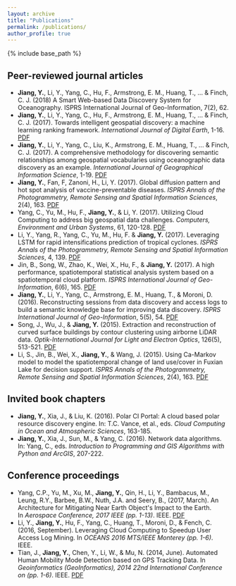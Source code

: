 ```yaml
---
layout: archive
title: "Publications"
permalink: /publications/
author_profile: true
---
```


{% include base_path %}

## Peer-reviewed journal articles

* __Jiang, Y.__, Li, Y., Yang, C., Hu, F., Armstrong, E. M., Huang, T., ... & Finch, C. J. (2018) A Smart Web-based Data Discovery System for Oceanography. ISPRS International Journal of Geo-Information, 7(2), 62.
* __Jiang, Y.__, Li, Y., Yang, C., Hu, F., Armstrong, E. M., Huang, T., ... & Finch, C. J. (2017). Towards intelligent geospatial discovery: a machine learning ranking framework. _International Journal of Digital Earth_, 1-16. [PDF](https://www.researchgate.net/publication/319561017_Towards_intelligent_geospatial_data_discovery_a_machine_learning_framework_for_search_ranking)
* __Jiang, Y.__, Li, Y., Yang, C., Liu, K., Armstrong, E. M., Huang, T., ... & Finch, C. J. (2017). A comprehensive methodology for discovering semantic relationships among geospatial vocabularies using oceanographic data discovery as an example. _International Journal of Geographical Information Science_, 1-19. [PDF](https://www.researchgate.net/publication/318821496_A_comprehensive_methodology_for_discovering_semantic_relationships_among_geospatial_vocabularies_using_oceanographic_data_discovery_as_an_example?_iepl%5BviewId%5D=dEZGOlB1NTPG852qIBAq0aiJ&_iepl%5BprofilePublicationItemVariant%5D=default&_iepl%5Bcontexts%5D%5B0%5D=prfpi&_iepl%5BtargetEntityId%5D=PB%3A318821496&_iepl%5BinteractionType%5D=publicationTitle)
* __Jiang, Y.__, Fan, F, Zanoni, H., Li, Y. (2017). Global diffusion pattern and hot spot analysis of vaccine-preventable diseases. _ISPRS Annals of the Photogrammetry, Remote Sensing and Spatial Information Sciences_, 2(4), 163. [PDF](https://www.isprs-ann-photogramm-remote-sens-spatial-inf-sci.net/IV-4-W2/167/2017/isprs-annals-IV-4-W2-167-2017.pdf)
* Yang, C., Yu, M., Hu, F., __Jiang, Y.__, & Li, Y. (2017). Utilizing Cloud Computing to address big geospatial data challenges. _Computers, Environment and Urban Systems_, 61, 120-128. [PDF](https://www.researchgate.net/publication/309548199_Utilizing_Cloud_Computing_to_Address_Big_Geospatial_Data_Challenges)
* Li, Y., Yang, R., Yang, C., Yu, M., Hu, F. & __Jiang, Y.__ (2017). Leveraging LSTM for rapid intensifications prediction of tropical cyclones. _ISPRS Annals of the Photogrammetry, Remote Sensing and Spatial Information Sciences_, 4, 139. [PDF](https://www.researchgate.net/publication/320523116_Leveraging_LSTM_for_rapid_intensifications_prediction_of_tropical_cyclones)
* Jin, B., Song, W., Zhao, K., Wei, X., Hu, F., & __Jiang, Y.__ (2017). A high performance, spatiotemporal statistical analysis system based on a spatiotemporal cloud platform. _ISPRS International Journal of Geo-Information_, 6(6), 165. [PDF](https://www.researchgate.net/publication/317376485_A_High_Performance_Spatiotemporal_Statistical_Analysis_System_Based_on_a_Spatiotemporal_Cloud_Platform)
* __Jiang, Y.__, Li, Y., Yang, C., Armstrong, E. M., Huang, T., & Moroni, D. (2016). Reconstructing sessions from data discovery and access logs to build a semantic knowledge base for improving data discovery. _ISPRS International Journal of Geo-Information_, 5(5), 54. [PDF](https://www.researchgate.net/publication/301638553_Reconstructing_Sessions_from_Data_Discovery_and_Access_Logs_to_Build_a_Semantic_Knowledge_Base_for_Improving_Data_Discovery)
* Song, J., Wu, J., & __Jiang, Y.__ (2015). Extraction and reconstruction of curved surface buildings by contour clustering using airborne LiDAR data. _Optik-International Journal for Light and Electron Optics_, 126(5), 513-521. [PDF](https://www.researchgate.net/publication/274406507_Extraction_and_reconstruction_of_curved_surface_buildings_by_contour_clustering_using_airborne_LiDAR_data)
* Li, S., Jin, B., Wei, X., __Jiang, Y.__, & Wang, J. (2015). Using Ca-Markov model to model the spatiotemporal change of land use/cover in Fuxian Lake for decision support. _ISPRS Annals of the Photogrammetry, Remote Sensing and Spatial Information Sciences_, 2(4), 163. [PDF](https://www.researchgate.net/publication/281801382_Using_Ca-Markov_Model_to_Model_the_spatiotemporal_change_of_land_usecover_in_Fuxian_Lake_for_decision_support)

## Invited book chapters

* __Jiang, Y.__, Xia, J., & Liu, K. (2016). Polar CI Portal: A cloud based polar resource discovery engine. In: T.C. Vance, et al., eds. _Cloud Computing in Ocean and Atmospheric Sciences_, 163-185.
* __Jiang, Y.__, Xia, J., Sun, M., & Yang, C. (2016). Network data algorithms. In: Yang, C., eds. _Introduction to Programming and GIS Algorithms with Python and ArcGIS_, 207-222.

## Conference proceedings

* Yang, C.P., Yu, M., Xu, M., __Jiang, Y.__, Qin, H., Li, Y., Bambacus, M., Leung, R.Y., Barbee, B.W., Nuth, J.A. and Seery, B., (2017, March). An Architecture for Mitigating Near Earth Object's Impact to the Earth. In _Aerospace Conference, 2017 IEEE (pp. 1-13)_. IEEE. [PDF](https://www.researchgate.net/publication/317702202_An_architecture_for_mitigating_near_earth_object%27s_impact_to_the_earth)
* Li, Y., __Jiang, Y.__, Hu, F., Yang, C., Huang, T., Moroni, D., & Fench, C. (2016, September). Leveraging Cloud Computing to Speedup User Access Log Mining. In _OCEANS 2016 MTS/IEEE Monterey (pp. 1-6)_. IEEE.
* Tian, J., __Jiang, Y.__, Chen, Y., Li, W., & Mu, N. (2014, June). Automated Human Mobility Mode Detection based on GPS Tracking Data. In _Geoinformatics (GeoInformatics), 2014 22nd International Conference on (pp. 1-6)_. IEEE. [PDF](http://wordpress.clarku.edu/jietian/files/2015/01/2014-Conference-Proceeding-GeoInformatics.pdf)

